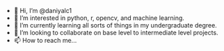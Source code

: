- 👋 Hi, I’m @daniyalc1
- 👀 I’m interested in python, r, opencv, and machine learning.
- 🌱 I’m currently learning all sorts of things in my undergraduate degree.
- 💞️ I’m looking to collaborate on base level to intermediate level projects.
- 📫 How to reach me...

<!---
daniyalc1/daniyalc1 is a ✨ special ✨ repository because its `README.md` (this file) appears on your GitHub profile.
You can click the Preview link to take a look at your changes.
--->
